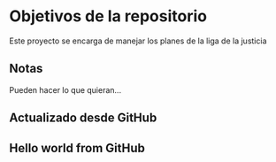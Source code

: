 # Objetivos de la repositorio

Este proyecto se encarga de manejar los planes de la liga de la justicia


## Notas
Pueden hacer lo que quieran...

## Actualizado desde GitHub

## Hello world from GitHub

